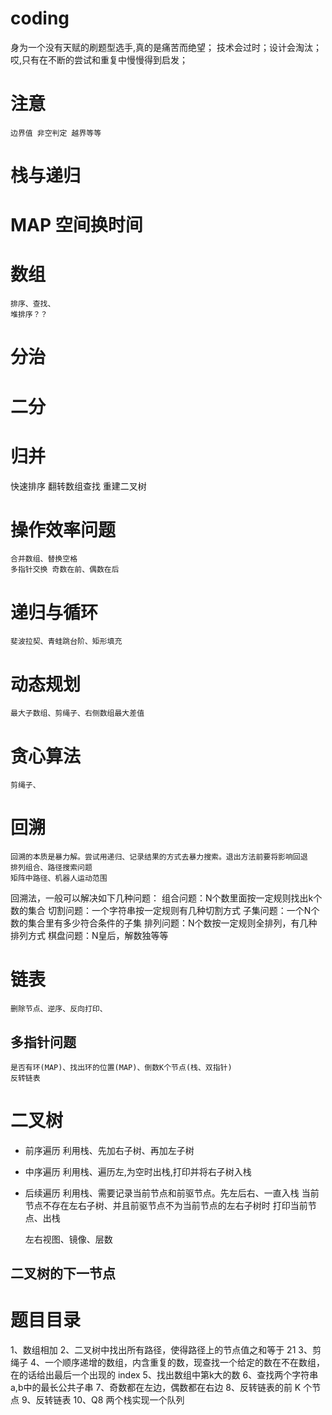 # coding
  身为一个没有天赋的刷题型选手,真的是痛苦而绝望；
  技术会过时；设计会淘汰；
  哎,只有在不断的尝试和重复中慢慢得到启发；
  
#   注意
    边界值 非空判定 越界等等
  
#  栈与递归
#  MAP 空间换时间
#  数组 
    排序、查找、
    堆排序？？

#  分治 
#  二分 
#  归并

   快速排序 翻转数组查找 重建二叉树
#   操作效率问题 
    合并数组、替换空格
    多指针交换 奇数在前、偶数在后
    
#  递归与循环
    斐波拉契、青蛙跳台阶、矩形填充
#   动态规划
    最大子数组、剪绳子、右侧数组最大差值
#   贪心算法
    剪绳子、
#   回溯
    回溯的本质是暴力解。尝试用递归、记录结果的方式去暴力搜索。退出方法前要将影响回退
    排列组合、路径搜索问题
    矩阵中路径、机器人运动范围
回溯法，一般可以解决如下几种问题：
组合问题：N个数里面按一定规则找出k个数的集合
切割问题：一个字符串按一定规则有几种切割方式
子集问题：一个N个数的集合里有多少符合条件的子集
排列问题：N个数按一定规则全排列，有几种排列方式
棋盘问题：N皇后，解数独等等




#   链表
    删除节点、逆序、反向打印、
    
##  多指针问题
    是否有环(MAP)、找出环的位置(MAP)、倒数K个节点(栈、双指针)
    反转链表
#   二叉树
* 前序遍历
    利用栈、先加右子树、再加左子树
* 中序遍历
    利用栈、遍历左,为空时出栈,打印并将右子树入栈
* 后续遍历
    利用栈、需要记录当前节点和前驱节点。先左后右、一直入栈
    当前节点不存在左右子树、并且前驱节点不为当前节点的左右子树时 
    打印当前节点、出栈

    左右视图、镜像、层数
    
##  二叉树的下一节点


#   题目目录
1、数组相加
2、二叉树中找出所有路径，使得路径上的节点值之和等于 21
3、剪绳子
4、一个顺序递增的数组，内含重复的数，现查找一个给定的数在不在数组，在的话给出最后一个出现的 index
5、找出数组中第k大的数
6、查找两个字符串a,b中的最长公共子串
7、奇数都在左边，偶数都在右边
8、反转链表的前 K 个节点
9、反转链表
10、Q8 两个栈实现一个队列